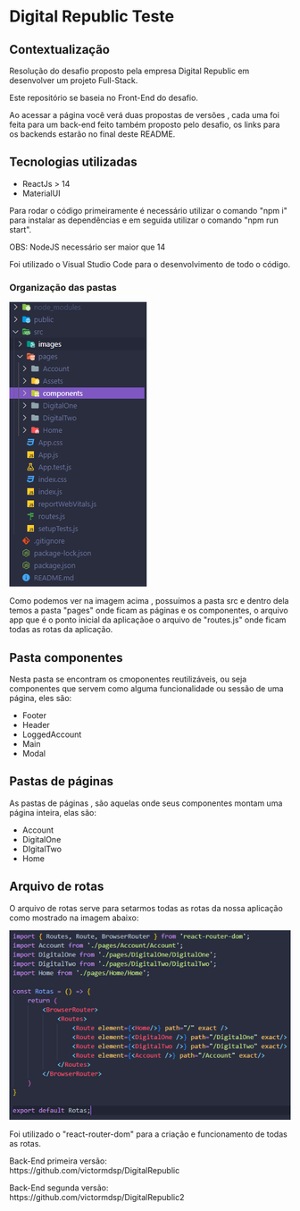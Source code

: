 # Digital Republic Teste

<section>
  <h2>Contextualização</h2>
    <p> Resolução do desafio proposto pela empresa Digital Republic em desenvolver um projeto Full-Stack. </p>
    <p> Este repositório se baseia no Front-End do desafio. </p>
    <p> Ao acessar a página você verá duas propostas de versões , cada uma foi feita para um back-end feito também proposto pelo desafio, os links para os backends estarão no final deste README. </p>
</section>

<section>
   <h2>Tecnologias utilizadas</h2>
    <ul>
      <li>ReactJs > 14</li>
      <li>MaterialUI</li>
    </ul>
    <p> Para rodar o código primeiramente é necessário utilizar o comando "npm i" para instalar as dependências e em seguida utilizar o comando "npm run start".</p>
    <p> OBS: NodeJS necessário ser maior que 14 </p>
    <p> Foi utilizado o Visual Studio Code para o desenvolvimento de todo o código. </p>
</section>

<section>
  <h3> Organização das pastas </h3>
  <img src="./src/images/pastas.png">
  <p> Como podemos ver na imagem acima , possuímos a pasta src e dentro dela temos a pasta "pages" onde ficam as páginas e os componentes, o arquivo app que é o ponto inicial da aplicaçãoe o arquivo de "routes.js" onde ficam todas as rotas da aplicação.</p>
  
  <h2>Pasta componentes</h2>
  <section>
    <p>Nesta pasta se encontram os cmoponentes reutilizáveis, ou seja componentes que servem como alguma funcionalidade ou sessão de uma página, eles são:</p>
    <ul>
      <li>Footer</li>
      <li>Header</li>
      <li>LoggedAccount</li>
      <li>Main</li>
      <li>Modal</li>
    </ul>
  </section>
  
  <h2>Pastas de páginas</h2>
  <section>
    <p>As pastas de páginas , são aquelas onde seus componentes montam uma página inteira, elas são:</p>
    <ul>
      <li>Account</li>
      <li>DigitalOne</li>
      <li>DIgitalTwo</li>
      <li>Home</li>
    </ul>
  </section>
  
   <h2>Arquivo de rotas</h2>
   <section>
    <p>O arquivo de rotas serve para setarmos todas as rotas da nossa aplicação como mostrado na imagem abaixo: </p>
    <img src="./src/images/rotas.png">
    <p>Foi utilizado o "react-router-dom" para a criação e funcionamento de todas as rotas.</p>
  </section>
  
  <section>
    <p>Back-End primeira versão: <br> https://github.com/victormdsp/DigitalRepublic </p>
    <p>Back-End segunda versão: <br> https://github.com/victormdsp/DigitalRepublic2 </p>
  </sectio>
